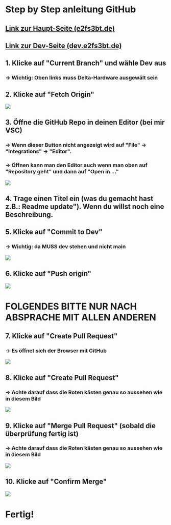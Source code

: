 # Step by Step anleitung GitHub

## [Link zur Haupt-Seite (e2fs3bt.de)](https://e2fs3bt.de/)
## [Link zur Dev-Seite (dev.e2fs3bt.de)](https://dev.e2fs3bt.de/)


## 1. Klicke auf "Current Branch" und wähle Dev aus
###     -> Wichtig: Oben links muss Delta-Hardware ausgewält sein


## 2. Klicke auf "Fetch Origin"
![](/readmebilder/Bild_4.png)



## 3. Öffne die GitHub Repo in deinen Editor (bei mir VSC)
### -> Wenn dieser Button nicht angezeigt wird auf "File" -> "Integrations" -> "Editor".
### -> Öffnen kann man den Editor auch wenn man oben auf "Repository geht" und dann auf "Open in ..."
![](/readmebilder/Bild_5.png)



## 4. Trage einen Titel ein (was du gemacht hast z.B.: Readme update"). Wenn du willst noch eine Beschreibung.
## 5. Klicke auf "Commit to Dev"
### -> Wichtig: da MUSS dev stehen und nicht main
![](/readmebilder/Bild_6.png)



## 6. Klicke auf "Push origin"
![](/readmebilder/Bild_7.png)






# FOLGENDES BITTE NUR NACH ABSPRACHE MIT ALLEN ANDEREN




## 7. Klicke auf "Create Pull Request"
### -> Es öffnet sich der Browser mit GitHub
![](/readmebilder/Bild_8.png)





## 8. Klicke auf "Create Pull Request"
###     -> Achte darauf dass die Roten kästen genau so aussehen wie in diesem Bild
![](/readmebilder/Bild_9.png)



## 9. Klicke auf "Merge Pull Request" (sobald die überprüfung fertig ist)
###     -> Achte darauf dass die Roten kästen genau so aussehen wie in diesem Bild
![](/readmebilder/Bild_10.png)



## 10. Klicke auf "Confirm Merge"
![](/readmebilder/Bild_11.png)


# Fertig!
